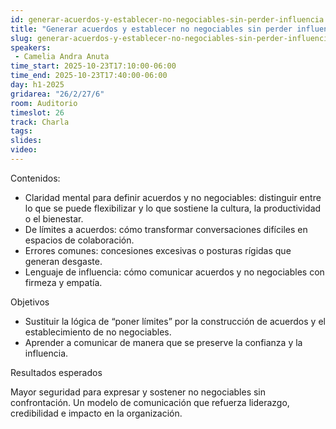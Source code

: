 ```yaml
---
id: generar-acuerdos-y-establecer-no-negociables-sin-perder-influencia
title: "Generar acuerdos y establecer no negociables sin perder influencia"
slug: generar-acuerdos-y-establecer-no-negociables-sin-perder-influencia
speakers:
 - Camelia Andra Anuta
time_start: 2025-10-23T17:10:00-06:00
time_end: 2025-10-23T17:40:00-06:00
day: h1-2025
gridarea: "26/2/27/6"
room: Auditorio
timeslot: 26
track: Charla
tags:
slides: 
video: 
---
```


Contenidos:

- Claridad mental para definir acuerdos y no negociables: distinguir entre lo que se puede flexibilizar y lo que sostiene la cultura, la productividad o el bienestar.
- De límites a acuerdos: cómo transformar conversaciones difíciles en espacios de colaboración.
- Errores comunes: concesiones excesivas o posturas rígidas que generan desgaste.
- Lenguaje de influencia: cómo comunicar acuerdos y no negociables con firmeza y empatía.

Objetivos

- Sustituir la lógica de “poner límites” por la construcción de acuerdos y el establecimiento de no negociables.
- Aprender a comunicar de manera que se preserve la confianza y la influencia.

Resultados esperados

Mayor seguridad para expresar y sostener no negociables sin confrontación.
Un modelo de comunicación que refuerza liderazgo, credibilidad e impacto en la organización.